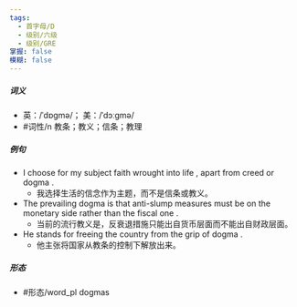 ```yaml
---
tags:
  - 首字母/D
  - 级别/六级
  - 级别/GRE
掌握: false
模糊: false
---
```

##### 词义
- 英：/ˈdɒɡmə/； 美：/ˈdɔːɡmə/
- #词性/n  教条；教义；信条；教理
##### 例句
- I choose for my subject faith wrought into life , apart from creed or dogma .
	- 我选择生活的信念作为主题，而不是信条或教义。
- The prevailing dogma is that anti-slump measures must be on the monetary side rather than the fiscal one .
	- 当前的流行教义是，反衰退措施只能出自货币层面而不能出自财政层面。
- He stands for freeing the country from the grip of dogma .
	- 他主张将国家从教条的控制下解放出来。
##### 形态
- #形态/word_pl dogmas
